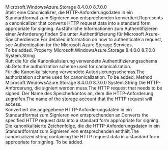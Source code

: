 <Type Name="ICanonicalizer" FullName="Microsoft.WindowsAzure.Storage.Core.Auth.ICanonicalizer">
  <TypeSignature Language="C#" Value="public interface ICanonicalizer" />
  <TypeSignature Language="ILAsm" Value=".class public interface auto ansi abstract ICanonicalizer" />
  <TypeSignature Language="DocId" Value="T:Microsoft.WindowsAzure.Storage.Core.Auth.ICanonicalizer" />
  <TypeSignature Language="VB.NET" Value="Public Interface ICanonicalizer" />
  <TypeSignature Language="F#" Value="type ICanonicalizer = interface" />
  <AssemblyInfo>
    <AssemblyName>Microsoft.WindowsAzure.Storage</AssemblyName>
    <AssemblyVersion>8.4.0.0</AssemblyVersion>
    <AssemblyVersion>8.7.0.0</AssemblyVersion>
  </AssemblyInfo>
  <Interfaces />
  <Docs>
    <summary>
      <para><span data-ttu-id="854c6-101">Stellt eine Canonicalizer, die HTTP-Anforderungsdaten in ein Standardformat zum Signieren von entsprechenden konvertiert.</span><span class="sxs-lookup"><span data-stu-id="854c6-101">Represents a canonicalizer that converts HTTP request data into a standard form appropriate for signing.</span></span></para>
      <para><span data-ttu-id="854c6-102">Ausführliche Informationen zum Authentifizieren einer Anforderung finden Sie unter <see href="http://msdn.microsoft.com/en-us/library/windowsazure/dd179428.aspx">Authentifizierung für Microsoft Azure-Speicherdienste</see>.</span><span class="sxs-lookup"><span data-stu-id="854c6-102">For detailed information on how to authenticate a request, see <see href="http://msdn.microsoft.com/en-us/library/windowsazure/dd179428.aspx">Authentication for the Microsoft Azure Storage Services</see>.</span></span></para>
    </summary>
    <remarks>To be added.</remarks>
  </Docs>
  <Members>
    <Member MemberName="AuthorizationScheme">
      <MemberSignature Language="C#" Value="public string AuthorizationScheme { get; }" />
      <MemberSignature Language="ILAsm" Value=".property instance string AuthorizationScheme" />
      <MemberSignature Language="DocId" Value="P:Microsoft.WindowsAzure.Storage.Core.Auth.ICanonicalizer.AuthorizationScheme" />
      <MemberSignature Language="VB.NET" Value="Public ReadOnly Property AuthorizationScheme As String" />
      <MemberSignature Language="F#" Value="member this.AuthorizationScheme : string" Usage="Microsoft.WindowsAzure.Storage.Core.Auth.ICanonicalizer.AuthorizationScheme" />
      <MemberType>Property</MemberType>
      <AssemblyInfo>
        <AssemblyName>Microsoft.WindowsAzure.Storage</AssemblyName>
        <AssemblyVersion>8.4.0.0</AssemblyVersion>
        <AssemblyVersion>8.7.0.0</AssemblyVersion>
      </AssemblyInfo>
      <ReturnValue>
        <ReturnType>System.String</ReturnType>
      </ReturnValue>
      <Docs>
        <summary>
            <span data-ttu-id="854c6-103">Ruft die für die Kanonikalisierung verwendete Authentifizierungsschema ab.</span><span class="sxs-lookup"><span data-stu-id="854c6-103">Gets the authorization scheme used for canonicalization.</span></span>
            </summary>
        <value><span data-ttu-id="854c6-104">Für die Kanonikalisierung verwendete Autorisierungsschemas.</span><span class="sxs-lookup"><span data-stu-id="854c6-104">The authorization scheme used for canonicalization.</span></span></value>
        <remarks>To be added.</remarks>
      </Docs>
    </Member>
    <Member MemberName="CanonicalizeHttpRequest">
      <MemberSignature Language="C#" Value="public string CanonicalizeHttpRequest (System.Net.HttpWebRequest request, string accountName);" />
      <MemberSignature Language="ILAsm" Value=".method public hidebysig newslot virtual instance string CanonicalizeHttpRequest(class System.Net.HttpWebRequest request, string accountName) cil managed" />
      <MemberSignature Language="DocId" Value="M:Microsoft.WindowsAzure.Storage.Core.Auth.ICanonicalizer.CanonicalizeHttpRequest(System.Net.HttpWebRequest,System.String)" />
      <MemberSignature Language="VB.NET" Value="Public Function CanonicalizeHttpRequest (request As HttpWebRequest, accountName As String) As String" />
      <MemberSignature Language="F#" Value="abstract member CanonicalizeHttpRequest : System.Net.HttpWebRequest * string -&gt; string" Usage="iCanonicalizer.CanonicalizeHttpRequest (request, accountName)" />
      <MemberType>Method</MemberType>
      <AssemblyInfo>
        <AssemblyName>Microsoft.WindowsAzure.Storage</AssemblyName>
        <AssemblyVersion>8.4.0.0</AssemblyVersion>
        <AssemblyVersion>8.7.0.0</AssemblyVersion>
      </AssemblyInfo>
      <ReturnValue>
        <ReturnType>System.String</ReturnType>
      </ReturnValue>
      <Parameters>
        <Parameter Name="request" Type="System.Net.HttpWebRequest" />
        <Parameter Name="accountName" Type="System.String" />
      </Parameters>
      <Docs>
        <param name="request"><span data-ttu-id="854c6-105">Die HTTP-Anforderung, die signiert werden muss.</span><span class="sxs-lookup"><span data-stu-id="854c6-105">The HTTP request that needs to be signed.</span></span></param>
        <param name="accountName"><span data-ttu-id="854c6-106">Der Name des Speicherkontos an, dem die HTTP-Anforderung zugreifen.</span><span class="sxs-lookup"><span data-stu-id="854c6-106">The name of the storage account that the HTTP request will access.</span></span></param>
        <summary>
            <span data-ttu-id="854c6-107">Konvertiert die angegebene HTTP-Anforderungsdaten in ein Standardformat zum Signieren von entsprechenden an.</span><span class="sxs-lookup"><span data-stu-id="854c6-107">Converts the specified HTTP request data into a standard form appropriate for signing.</span></span>
            </summary>
        <returns><span data-ttu-id="854c6-108">Die kanonikalisierte Zeichenfolge, die die HTTP-Anforderungsdaten in ein Standardformat zum Signieren von entsprechenden enthält.</span><span class="sxs-lookup"><span data-stu-id="854c6-108">The canonicalized string containing the HTTP request data in a standard form appropriate for signing.</span></span></returns>
        <remarks>To be added.</remarks>
      </Docs>
    </Member>
  </Members>
</Type>